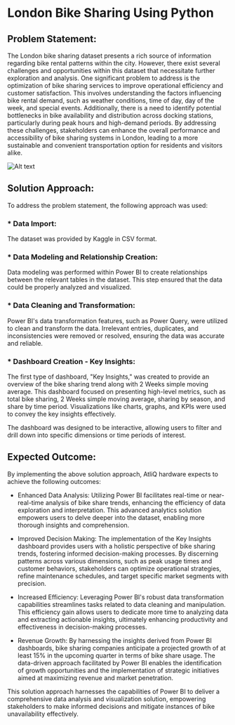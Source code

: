# London Bike Sharing Using Python

## Problem Statement:
The London bike sharing dataset presents a rich source of information regarding bike rental patterns within the city. However, there exist several challenges and opportunities within this dataset that necessitate further exploration and analysis. One significant problem to address is the optimization of bike sharing services to improve operational efficiency and customer satisfaction. This involves understanding the factors influencing bike rental demand, such as weather conditions, time of day, day of the week, and special events. Additionally, there is a need to identify potential bottlenecks in bike availability and distribution across docking stations, particularly during peak hours and high-demand periods. By addressing these challenges, stakeholders can enhance the overall performance and accessibility of bike sharing systems in London, leading to a more sustainable and convenient transportation option for residents and visitors alike.

![Alt text](https://github.com/msinghsandhu/London-Bike-Sharing-Using-PowerBI/blob/main/main.png?raw=true)

## Solution Approach:

To address the problem statement, the following approach was used:

### * Data Import: 
  The dataset was provided by Kaggle in CSV format.

### * Data Modeling and Relationship Creation: 
   Data modeling was performed within Power BI to create relationships between the relevant tables in the dataset. This step ensured that the data could be properly analyzed and visualized.

### * Data Cleaning and Transformation: 
Power BI's data transformation features, such as Power Query, were utilized to clean and transform the data. Irrelevant entries, duplicates, and inconsistencies were removed or resolved, ensuring the data was accurate and reliable.

### * Dashboard Creation - Key Insights: 
The first type of dashboard, "Key Insights," was created to provide an overview of the bike sharing trend along with 2 Weeks simple moving average. This dashboard focused on presenting high-level metrics, such as total bike sharing, 2 Weeks simple moving average, sharing by season, and share by time period. Visualizations like charts, graphs, and KPIs were used to convey the key insights effectively.

The dashboard was designed to be interactive, allowing users to filter and drill down into specific dimensions or time periods of interest.

## Expected Outcome:
By implementing the above solution approach, AtliQ hardware expects to achieve the following outcomes:

   * Enhanced Data Analysis: Utilizing Power BI facilitates real-time or near-real-time analysis of bike share trends, enhancing the efficiency of data exploration and interpretation. This advanced analytics solution empowers users to delve deeper into the dataset, enabling more thorough insights and comprehension.

   * Improved Decision Making: The implementation of the Key Insights dashboard provides users with a holistic perspective of bike sharing trends, fostering informed decision-making processes. By discerning patterns across various dimensions, such as peak usage times and customer behaviors, stakeholders can optimize operational strategies, refine maintenance schedules, and target specific market segments with precision.

   * Increased Efficiency: Leveraging Power BI's robust data transformation capabilities streamlines tasks related to data cleaning and manipulation. This efficiency gain allows users to dedicate more time to analyzing data and extracting actionable insights, ultimately enhancing productivity and effectiveness in decision-making processes.

   * Revenue Growth: By harnessing the insights derived from Power BI dashboards, bike sharing companies anticipate a projected growth of at least 15% in the upcoming quarter in terms of bike share usage. The data-driven approach facilitated by Power BI enables the identification of growth opportunities and the implementation of strategic initiatives aimed at maximizing revenue and market penetration.
     
This solution approach harnesses the capabilities of Power BI to deliver a comprehensive data analysis and visualization solution, empowering stakeholders to make informed decisions and mitigate instances of bike unavailability effectively.

